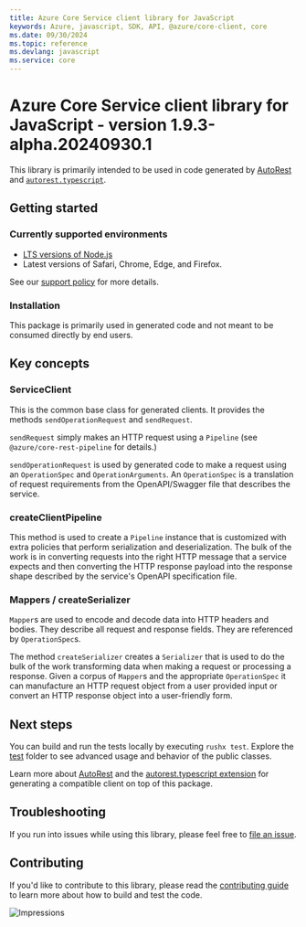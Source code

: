 ```yaml
---
title: Azure Core Service client library for JavaScript
keywords: Azure, javascript, SDK, API, @azure/core-client, core
ms.date: 09/30/2024
ms.topic: reference
ms.devlang: javascript
ms.service: core
---
```

# Azure Core Service client library for JavaScript - version 1.9.3-alpha.20240930.1 


This library is primarily intended to be used in code generated by [AutoRest](https://github.com/Azure/Autorest) and [`autorest.typescript`](https://github.com/Azure/autorest.typescript).

## Getting started

### Currently supported environments

- [LTS versions of Node.js](https://github.com/nodejs/release#release-schedule)
- Latest versions of Safari, Chrome, Edge, and Firefox.

See our [support policy](https://github.com/Azure/azure-sdk-for-js/blob/main/SUPPORT.md) for more details.

### Installation

This package is primarily used in generated code and not meant to be consumed directly by end users.

## Key concepts

### ServiceClient

This is the common base class for generated clients. It provides the methods `sendOperationRequest` and `sendRequest`.

`sendRequest` simply makes an HTTP request using a `Pipeline` (see `@azure/core-rest-pipeline` for details.)

`sendOperationRequest` is used by generated code to make a request using an `OperationSpec` and `OperationArguments`. An `OperationSpec` is a translation of request requirements from the OpenAPI/Swagger file that describes the service.

### createClientPipeline

This method is used to create a `Pipeline` instance that is customized with extra policies that perform serialization and deserialization. The bulk of the work is in converting requests into the right HTTP message that a service expects and then converting the HTTP response payload into the response shape described by the service's OpenAPI specification file.

### Mappers / createSerializer

`Mapper`s are used to encode and decode data into HTTP headers and bodies. They describe all request and response fields. They are referenced by `OperationSpec`s.

The method `createSerializer` creates a `Serializer` that is used to do the bulk of the work transforming data when making a request or processing a response. Given a corpus of `Mapper`s and the appropriate `OperationSpec` it can manufacture an HTTP request object from a user provided input or convert an HTTP response object into a user-friendly form.

## Next steps

You can build and run the tests locally by executing `rushx test`. Explore the [test](https://github.com/Azure/azure-sdk-for-js/tree/main/sdk/core/core-client/test) folder to see advanced usage and behavior of the public classes.

Learn more about [AutoRest](https://github.com/Azure/autorest) and the [autorest.typescript extension](https://github.com/Azure/autorest.typescript) for generating a compatible client on top of this package.

## Troubleshooting

If you run into issues while using this library, please feel free to [file an issue](https://github.com/Azure/azure-sdk-for-js/issues/new).

## Contributing

If you'd like to contribute to this library, please read the [contributing guide](https://github.com/Azure/azure-sdk-for-js/blob/main/CONTRIBUTING.md) to learn more about how to build and test the code.

![Impressions](https://azure-sdk-impressions.azurewebsites.net/api/impressions/azure-sdk-for-js%2Fsdk%2Fcore%2Fcore-client%2FREADME.png)

